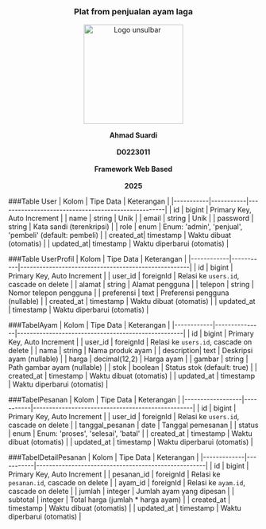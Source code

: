 <!-- <p align="center"><a href="https://laravel.com" target="_blank"><img src="https://raw.githubusercontent.com/laravel/art/master/logo-lockup/5%20SVG/2%20CMYK/1%20Full%20Color/laravel-logolockup-cmyk-red.svg" width="400" alt="Laravel Logo"></a></p>

<p align="center">
<a href="https://github.com/laravel/framework/actions"><img src="https://github.com/laravel/framework/workflows/tests/badge.svg" alt="Build Status"></a>
<a href="https://packagist.org/packages/laravel/framework"><img src="https://img.shields.io/packagist/dt/laravel/framework" alt="Total Downloads"></a>
<a href="https://packagist.org/packages/laravel/framework"><img src="https://img.shields.io/packagist/v/laravel/framework" alt="Latest Stable Version"></a>
<a href="https://packagist.org/packages/laravel/framework"><img src="https://img.shields.io/packagist/l/laravel/framework" alt="License"></a>
</p>

## About Laravel

Laravel is a web application framework with expressive, elegant syntax. We believe development must be an enjoyable and creative experience to be truly fulfilling. Laravel takes the pain out of development by easing common tasks used in many web projects, such as:

- [Simple, fast routing engine](https://laravel.com/docs/routing).
- [Powerful dependency injection container](https://laravel.com/docs/container).
- Multiple back-ends for [session](https://laravel.com/docs/session) and [cache](https://laravel.com/docs/cache) storage.
- Expressive, intuitive [database ORM](https://laravel.com/docs/eloquent).
- Database agnostic [schema migrations](https://laravel.com/docs/migrations).
- [Robust background job processing](https://laravel.com/docs/queues).
- [Real-time event broadcasting](https://laravel.com/docs/broadcasting).

Laravel is accessible, powerful, and provides tools required for large, robust applications.

## Learning Laravel

Laravel has the most extensive and thorough [documentation](https://laravel.com/docs) and video tutorial library of all modern web application frameworks, making it a breeze to get started with the framework.

You may also try the [Laravel Bootcamp](https://bootcamp.laravel.com), where you will be guided through building a modern Laravel application from scratch.

If you don't feel like reading, [Laracasts](https://laracasts.com) can help. Laracasts contains thousands of video tutorials on a range of topics including Laravel, modern PHP, unit testing, and JavaScript. Boost your skills by digging into our comprehensive video library.

## Laravel Sponsors

We would like to extend our thanks to the following sponsors for funding Laravel development. If you are interested in becoming a sponsor, please visit the [Laravel Partners program](https://partners.laravel.com).

### Premium Partners

- **[Vehikl](https://vehikl.com)**
- **[Tighten Co.](https://tighten.co)**
- **[Kirschbaum Development Group](https://kirschbaumdevelopment.com)**
- **[64 Robots](https://64robots.com)**
- **[Curotec](https://www.curotec.com/services/technologies/laravel)**
- **[DevSquad](https://devsquad.com/hire-laravel-developers)**
- **[Redberry](https://redberry.international/laravel-development)**
- **[Active Logic](https://activelogic.com)**

## Contributing

Thank you for considering contributing to the Laravel framework! The contribution guide can be found in the [Laravel documentation](https://laravel.com/docs/contributions).

## Code of Conduct

In order to ensure that the Laravel community is welcoming to all, please review and abide by the [Code of Conduct](https://laravel.com/docs/contributions#code-of-conduct).

## Security Vulnerabilities

If you discover a security vulnerability within Laravel, please send an e-mail to Taylor Otwell via [taylor@laravel.com](mailto:taylor@laravel.com). All security vulnerabilities will be promptly addressed.

## License

The Laravel framework is open-sourced software licensed under the [MIT license](https://opensource.org/licenses/MIT). -->
<br>
<h3 align="center">Plat from penjualan ayam laga</h3>
<p align="center">
  <img src="https://github.com/user-attachments/assets/8959c24a-9c85-4558-bef0-a95cdae59a86" alt="Logo unsulbar" width="200"/>
</p>

<p align="center">
  <strong>Ahmad Suardi</strong><br/><br/>
  <strong>D0223011</strong><br/><br/>
  <strong>Framework Web Based</strong><br/><br/>
  <strong>2025</strong>
</p>

###Table User
| Kolom     | Tipe Data | Keterangan                                         |
|-----------|-----------|----------------------------------------------------|
| id        | bigint    | Primary Key, Auto Increment                        |
| name      | string    | Unik                                               |
| email     | string    | Unik                                               |
| password  | string    | Kata sandi (terenkripsi)                           |
| role      | enum      | Enum: 'admin', 'penjual', 'pembeli' (default: pembeli) |
| created_at| timestamp | Waktu dibuat (otomatis)                            |
| updated_at| timestamp | Waktu diperbarui (otomatis)                        |

###Table UserProfil
| Kolom      | Tipe Data | Keterangan                                          |
|------------|-----------|-----------------------------------------------------|
| id         | bigint    | Primary Key, Auto Increment                         |
| user_id    | foreignId | Relasi ke `users.id`, cascade on delete             |
| alamat     | string    | Alamat pengguna                                     |
| telepon    | string    | Nomor telepon pengguna                              |
| preferensi | text      | Preferensi pengguna (nullable)                      |
| created_at | timestamp | Waktu dibuat (otomatis)                             |
| updated_at | timestamp | Waktu diperbarui (otomatis)                         |

###TabelAyam
| Kolom      | Tipe Data     | Keterangan                                         |
|------------|---------------|----------------------------------------------------|
| id         | bigint        | Primary Key, Auto Increment                        |
| user_id    | foreignId     | Relasi ke `users.id`, cascade on delete            |
| nama       | string        | Nama produk ayam                                   |
| description| text          | Deskripsi ayam (nullable)                          |
| harga      | decimal(12,2) | Harga ayam                                         |
| gambar     | string        | Path gambar ayam (nullable)                        |
| stok       | boolean       | Status stok (default: true)                        |
| created_at | timestamp     | Waktu dibuat (otomatis)                            |
| updated_at | timestamp     | Waktu diperbarui (otomatis)                        |

###TabelPesanan
| Kolom           | Tipe Data | Keterangan                                        |
|------------------|-----------|--------------------------------------------------|
| id               | bigint    | Primary Key, Auto Increment                      |
| user_id          | foreignId | Relasi ke `users.id`, cascade on delete          |
| tanggal_pesanan  | date      | Tanggal pemesanan                                |
| status           | enum      | Enum: 'proses', 'selesai', 'batal'               |
| created_at       | timestamp | Waktu dibuat (otomatis)                          |
| updated_at       | timestamp | Waktu diperbarui (otomatis)                      |

###TabelDetailPesanan
| Kolom       | Tipe Data | Keterangan                                          |
|-------------|-----------|-----------------------------------------------------|
| id          | bigint    | Primary Key, Auto Increment                         |
| pesanan_id  | foreignId | Relasi ke `pesanan.id`, cascade on delete           |
| ayam_id     | foreignId | Relasi ke `ayam.id`, cascade on delete              |
| jumlah      | integer   | Jumlah ayam yang dipesan                            |
| subtotal    | integer   | Total harga (jumlah * harga ayam)                   |
| created_at  | timestamp | Waktu dibuat (otomatis)                             |
| updated_at  | timestamp | Waktu diperbarui (otomatis)                         |
